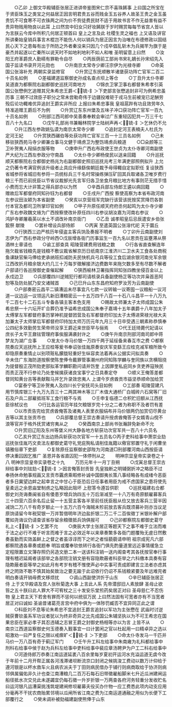<!-- { "loadSidebar": true } -->
　　○乙卯  上御文华殿辅臣张居正进讲帝鉴图宋仁宗不喜珠餙事  上曰国之所宝在于贤臣珠玉之类宝之何益居正因言明君贵五谷而贱金玉五谷养人故圣王贵之金玉虽贵饥不可食寒不可衣铢两之间为价不赀徒费民财不适于用故书言不作无益害有益不贵异物贱用物良以此耳  上曰然宫中妇女只好妆餙朕于岁时赐赏每每节省宫人皆以为言朕云今库中所积几何居正顿首曰  皇上之言及此  社稷生灵之福也  上又语及讲官所讲秦始皇销兵事言木棍岂不能伤人何以销兵为居正因言为治唯在布德修政以固结民心天下之患每有出于所防之外者秦没来只因几个戍卒倡乱斩木为兵揭竿为旗于是豪杰并起遂以亡秦所以说天时不如地利地利不如人和唯  圣明留意上曰然
　　○汝阳王府革爵庶人勤曣有罪勒令自尽
　　○丙辰荫前工部尚书宋礼嫡长孙宋绍先入国子监读书录开河元勋也
　　○升南京太常寺少卿汪宗伊为光禄寺卿
　　○命英国公张溶补充  两朝实录监修官
　　○升赏辽东抚顺散羊诸堡获功阵亡官军二百二十员名如例
　　○差福建道监察御史孙成名查点坝上等仓
　　○丁丑升太仆寺卿吴道直为都察院右副都御史巡抚河南地方
　　○锦衣卫掌卫事右都督朱希孝引英国公张懋例乞追赠其兄朱希忠王爵＜锍-釒＞下吏部言张懋追封非可为例希忠虽历事  三朝不过效臣子职分之常未尝勒奇伟于边疆投难钜于戎马生前被宠已足酬劳殁后论功輙难优异追封王爵实非所应  上报曰朱希忠事我  皇祖扈跸有功且效劳年久特准追赠王爵后不为例
　　○升赏辽东东州堡及五味子冲口获功阵亡官军一百九十员名如例
　　○刑部江西司郎中吴善奏奉敕会审过广东重轻囚犯共一万三千七百八十九名口
　　○戊午礼部尚书兼翰林院学士陆树声再＜锍-釒＞乞休仍不允
　　○升江西左参政姚弘谟为南京太常寺少卿
　　○追封定河王表楠夫人杜氏为定河王妃
　　○升赏狭西碾伯等处获功阵亡官军三百一十三员名如例
　　○己未移驻狭西苑马寺少卿兼佥事马文健于靖虏卫为整饬靖虏兵粮道
　　○□朵颜等三卫补贺夷人叚绢衣服等物
　　○庚申升广西右布政使王世贞为太仆寺卿河南副使严大纪为江西左参政分守南昌
　　○太仆寺少卿杨俊民以送亲回籍
　　○升巡抚顺天都察院右佥都御史杨兆为右副都御史照旧巡抚兆考三年满吏部照例拟升  上允之仍著令考满官例该升级者止具应升缘繇俟朝廷裁予毋得輙自定拟职任  复设狭西省城参将省城旧有参将一员统标兵三千名时常操练弹压矿回其兵取诸各卫唯岁费行粮三千而已前抚臣以节省议裁郜光先言军归各卫坐食月粮比地方有事则茫无措手惜小费而忘大计非策之得兵部亦以为然
　　○辛酉兵部左侍郎王遴以病回籍
　　○赠故后军都督府同知孙钰为右都督
　　○壬戌升广西按
察使高察为本省布政河南左参议田汝颖为本省副使
　　○癸亥以京营班军完缺行该营该抚按奖赏降罚各劄付本官及都司卫所掌印官如例
　　○甲子升原任顺天府府丞何起鸣为太仆寺少卿广东右参政魏文焲为广西按察使改补原任四川右参议胡汝嘉为河南右参议
　　○鸿胪寺卿屠羲英以水土不调改补南京衙门
　　○乙丑  诚孝昭皇后忌辰遣安乡伯张鋐祭  献陵
　　○罢补增设兵部侍郎
　　○丙寅  至遣英国公张溶代祀  天于圜丘
　　○行狭西三边严核历年侵盗主客兵饷及奏报不明者
　　○丁卯升云南副使刘志伊为广西右参政分守岭西○戊辰增各衙门历事监生一百九名以恩贡在监壅滞从祭酒林士章请也
　　○谕工部查具  昭陵营建费用钱粮之数
　　○行各省直查解连年拖欠裁省钱粮先是钱粮不敷议裁省解京历日纸南京江淮济川二卫水夫工食各处商税鱼课缺官柴马俸给吏承纳班扣减防夫民快机兵弓兵等役工食后湖余银河南兑军余银江西改折月粮余银大约几三十万每岁徵解接济边费数年来拖欠数多至有尽数不解者户部请行各巡按御史查催起解
　　○狭西榆林卫署指挥同知张四教坐侵百金以上永戍边卫
　　○兵部覆四川逆贼犯行都司请核录兵备副使杨芷等功次并枭首恶阿恕等及防处腻乃安文诸贼首
　　○己巳升山东东昌府知府罗汝芳为云南副使
　　○户部奏密云昌平二镇漕运未尽事宜凡七款一议转输一议寄囤一议粮船一议河道一议边运一议领运凡新旧漕粮密云一十五万四千八百一十石八斗昌平一十八万九千二百七十二石五斗专备各镇主客本色支用
　　○赐故太师兼太子太师成国公朱希忠祭一十六坛开圹合葬仍准予谥希忠成国公朱奉子嘉靖十五年袭爵十八年加太子太傅掌左军都督府事历掌神机提督团营及右军都督府印加太子太傅进荣禄光禄大夫加兼太子太师掌后军都督府印持加太师万历元年九月三十日卒受遇三朝素称恭慎奉公四纪多效勤劳生荣帝师没享王爵近来世臣罕与俪焉
　　○代王廷琦薨代妃请以庶长子太平王鼐铉管理府事俟服满袭封许之
　　○庚午升南京刑部河南司郎中蒋梦龙为湖广佥事
　　○发太仆寺马价银一万四千两于延绥备来春互市之费
○都察院奏应天巡抚所上王应桂等爰书奉诏张佳胤原奏安庆军变繇王应桂克减军粮所致今却隐原奏重情止以别项赃私朦胧轻重好生纵容卖法着再从公据实问拟具奏
　　○辛未住广东海防道按察使陈奎俸令戴罪管事潮州府同知陈学麟与奎同族以贪横阻挠为提督殷正茂所劾吏部拟革学麟职勘问请并饬奎  上因罪奎私庇同乡贪吏养寇殃民而责正茂不行参论乃处奎候擒获诸良宝事宁之日具奏定夺
　　○顺义王俺答差都督同知黄台吉等表献鞍马并乞升录效忠夷人  上谓今岁虏酋贡市益坚恭顺命加给赏
　　○宴泰宁等卫补贺夷人及四川长宁安抚司头目如例
　　○工部奏  昭陵营建凡用节慎库银三十九万九百三十二两其神木等三厂木值大通桥厂白城砖六石窝等厂旧石及户兵二部雇抵班军工食行粮不与焉
　　○壬申复临德二仓积贮旧额从江西抚臣徐栻议也
　　○行比各运官历年挂欠粮银岁完十分之二者为称职不及者罚有差
　　○以市贡告完给赏虏酋俺答及诸夷人表里衣服绢布并马价银两仍加赏切尽黄台吉等以其主张贡市也
　　○兵部覆总督王崇古奏请升授虏酋俺答子女婿青山傥不浪等官并于格外抚赏诸穷夷从之
　　○癸酉南京上部尚书张瀚辞免新命不允
　　○升赏旧辽阳及东州等堡义州大静各地方斩获功次官军共一百八十六员名
　　○乙亥升赏辽东出边扬兵斩获功次官军一十五员名○丙子吏科给事中萧崇业劾巡抚张佳胤巧文卖法左都御史葛守礼党庇狥私请削佳胤籍以儆官邪置守礼于闲曹坐镇雅俗章下吏部
　　○复除原任监察御史邵陛为河南道□刑部覆河南山西按臣请停决重囚因乞推广  圣恩并各省直囚犯一体停刑从之
　　明神宗显皇帝实录卷之十八
明神宗显皇帝实录卷之十九
　　万历元年十一月丁丑朔
　　○戊寅总督王崇古辩给事中刘铉劾＜锍-釒＞因言俺答封贡皆  先皇独断之明辅弼折冲之略臣不过奉扬休命勉事规画又言贡市覊虏乘暇修补诚中国御夷长策八事经略各有成绪今恶臣者多日冀望边衅之起幸言之中甘心于臣恐后日任事者用臣为戒不虑国家之患将使先皇柔远之余恩庙堂制虏之弘略因此阻坏  上慰答令遵旨供职
　　○巡抚福建右佥都御史刘尧诲奏闽省自有倭患岁增兵饷四五十万后渐减至一十八万有奇原额雇募客兵三十四营六百余名后止留一十五营主客各半至前任抚臣殷从俭又放去客兵三营半因减饷二万八千有奇岁额止一十五万六百今海贼未殄前放去客兵既须募补则亦当议足原饷请留今年税契银一万并暂借明年济边盐折银二万二千二百俟徵丁米银补解户部覆如尧诲议仍请查该省存留余粮徵抵兵饷俱报可
　　○己卯都察院左都御史葛守礼上＜锍-釒＞乞罢不允
　　○庚辰大学士张居正等题天下之事不难于立法而难于法之必行不难于听言而难于言之必效近年以来章奏繁多各衙门题覆殆无虗日然敷奏虽勤而实效盖鲜上之督之者虽谆谆而下之听之者恒藐藐请申明  祖宗成宪凡六部都察院遇各章奏或题奉  明旨或覆奉钦依转行各衙门俱先酌量道里远近事情缓急立定程限置立文簿存照仍另造文册二本一送该科注销一送内阁查考其各抚按官奉行事理有稽迟延阁者该部举之各部院注销文册有容隐欺蔽者科臣举之六科缴本具奏有容隐欺蔽者臣等举之如此月有考岁有稽不惟使声必中实事可责成即建言立法者亦虑其终之罔效不敢不慎其始矣致治之要无踰于此诏依行仍诏不系钱粮紧要及年远难完者明白奏请开销毋费文移烦扰
　　○调山西副使洪忻于山东
　　○辛巳辅臣张居正侍  上于文华殿语及宫人张秋菊逸大事  上言此人系  先帝潜邸旧人素放肆  圣母止欲笞之五十朕曰此人罪大不可宥杖之三十发安乐堂煎药矣居正对曰  圣母慈仁不忍伤物  皇上君主天下若舍有罪而不惩何以统驭万民  上曰然法固有可宽者亦有不当宽者居正对曰诚如  圣谕昔诸葛亮言宫中府中俱为一体陟罚臧否不宜异同正此之谓
　　○科臣刘不息等论朱希忠不宜追封王爵言追封以军功为主张懋在  武庙时讨逆贼获曹钦虽系军功议者犹以为终非奇异之比先成国公朱辅坚执以为不可王希忠在国果忠臣在家必孝子其忍违辅之志冒王爵之封御史杨相等亦以为言  上皆不从
　　○南京江西道监察御史何玉德奏入觐事宜一曰计罢闲之官以杜起用一曰精卓异之选以昭激劝一曰严复任之限以戒瘝旷＜锍-釒＞下吏部
　　○命太仆寺发马一千匹并马价一万八百有奇于蓟辽军门
　　○壬午升工科左给事中朱南雍为礼科都给事中刑科右给事中侯于赵为兵科左给事中吏科给事中裴应章汤聘尹为户工二科右给事中
　　○河道侍郎万恭奏江南运道延袤八百余里每岁夏初开运河水充溢运道无虞今改于年前十二月开帮正属各河浅滞诸坝断流京口封闭之候挑浚工费动以数万计仰给于遵河银是以杯水救车火且病农派夫于丁田则病民借办于铺行则病商取给于协济则病邻俱属偏佑非久计也查江南漕粮几二百万石每石旧带徵雇船脚米七升近瓜洲建闸运船径抵水次交兑此未遂蠲宜仍每石徵一升岁折银一万两查各府河务轻重分发收贮名曰运河银凡运漕渠挑浅筑堤建闸修坝雇募夫役买办什物一应工费悉此项内动支应用分毫再不干扰农商贻累邻境以瓜闸所省江南之费为江南运道通融之用似为长便下工部覆行之
　　○癸未调补被劾福建副使熊俸于山东
